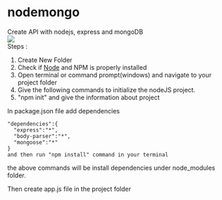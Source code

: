 # nodemongo
Create API with nodejs, express and mongoDB <br>
<img src ="http://mean.io/wp-content/themes/twentysixteen-child/images/nodejs.png"> <br>
Steps : <br>
<ol>
<li>Create New Folder </li>
<li>Check if <a href="https://nodejs.org/en/">Node</a> and NPM is properly installed</li>
<li>Open terminal or command prompt(windows) and navigate to your project folder</li>
<li>Give the following commands to initialize the nodeJS project.</li>
<li>"npm init" and give the information about project</li>
</ol>
In package.json file add dependencies

```
"dependencies":{
  "express":"*",
  "body-parser":"*",
  "mongoose":"*"
}
and then run "npm install" command in your terminal
```
the above commands will be install dependencies under node_modules folder.<br>

Then create app.js file in the project folder
